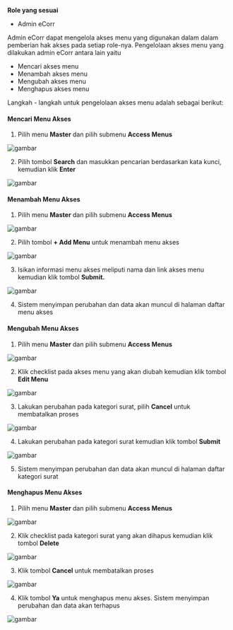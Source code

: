**Role yang sesuai**

- Admin eCorr

Admin eCorr dapat mengelola akses menu yang digunakan dalam dalam pemberian hak akses pada setiap role-nya. Pengelolaan akses menu yang dilakukan admin eCorr antara lain yaitu

- Mencari akses menu
- Menambah akses menu
- Mengubah akses menu
- Menghapus akses menu

Langkah - langkah untuk pengelolaan akses menu adalah sebagai berikut:

#### **Mencari Menu Akses**

1.    Pilih menu **Master** dan pilih submenu **Access Menus**

![gambar](SC_DataMaster/DM01.png)

2.    Pilih tombol **Search** dan masukkan pencarian berdasarkan kata kunci, kemudian klik **Enter**

![gambar](SC_DataMaster/DM02.png)

#### **Menambah Menu Akses**

1.    Pilih menu **Master** dan pilih submenu **Access Menus**

![gambar](SC_DataMaster/DM03.png)

2.    Pilih tombol **+ Add Menu** untuk menambah menu akses

![gambar](SC_DataMaster/DM04.png)

3.    Isikan informasi menu akses meliputi nama dan link akses menu kemudian klik tombol **Submit.**

![gambar](SC_DataMaster/DM05.png)

4.    Sistem menyimpan perubahan dan data akan muncul di halaman daftar menu akses

#### **Mengubah Menu Akses**

1.    Pilih menu **Master** dan pilih submenu **Access Menus**

![gambar](SC_DataMaster/DM06.png)

2.    Klik checklist pada akses menu yang akan diubah kemudian klik tombol **Edit Menu**

![gambar](SC_DataMaster/DM07.png)

3.    Lakukan perubahan pada kategori surat, pilih **Cancel** untuk membatalkan proses

![gambar](SC_DataMaster/DM08.png)

4.    Lakukan perubahan pada kategori surat kemudian klik tombol **Submit**

![gambar](SC_DataMaster/DM09.png)

5.    Sistem menyimpan perubahan dan data akan muncul di halaman daftar kategori surat


#### **Menghapus Menu Akses**

1.    Pilih menu **Master** dan pilih submenu **Access Menus**

![gambar](SC_DataMaster/DM10.png)

2.    Klik checklist pada kategori surat yang akan dihapus kemudian klik tombol **Delete**

![gambar](SC_DataMaster/DM11.png)

3.    Klik tombol **Cancel** untuk membatalkan proses

![gambar](SC_DataMaster/DM12.png)

4.	  Klik tombol **Ya** untuk menghapus menu akses. Sistem menyimpan perubahan dan data akan terhapus

![gambar](SC_DataMaster/DM13.png)
